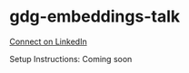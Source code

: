 # gdg-embeddings-talk

[Connect on LinkedIn](https://www.linkedin.com/in/kyle-nickerson-phd-ai-synthetic-data-59b12ab1/)

Setup Instructions: Coming soon
